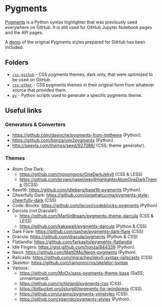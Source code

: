 # Pygments

[Pygments](http://pygments.org/) is a Python syntax highlighter that was previously used everywhere on GitHub. It is still used for GitHub Jupyter Notebook pages and the API pages.

A [demo](index.html) of the original Pygments styles prepared for GitHub has been included.

## Folders

* [`css-github`](css-github/) - CSS pygments themes, dark only, that were optimized to be used on GitHub.
* [`css-other`](css-other/) - CSS pygments themes in their original form from whatever source that provided them.
* [`py`](py/) - Python scripts used to generate a specific pygments theme.

## Useful links

### Generators &amp; Converters

* https://github.com/davinche/pygments-from-tmtheme (Python).
* https://github.com/honza/vim2pygments (Python).
* http://sweyla.com/themes/seed/927088/ (CSS; theme generator).

### Themes

* Atom One Dark:
  * https://github.com/mgyongyosi/OneDarkJekyll (CSS &amp; LESS)
  * https://github.com/bryanchapel/jekyllHighlighterAtomOneDarkTheme (SCSS)
* Base16: https://github.com/idleberg/base16-pygments (Python).
* Cheerfully Dark: https://github.com/jorgehatccrma/pygments-style-cheerfully-dark (CSS)
* Code::Blocks: https://github.com/lecovi/codeblocks-pygments (Python)
* Darcula (not Dracula!):
  * https://github.com/MartijnBraam/pygments-theme-darcula (CSS &amp; LESS)
  * https://github.com/kakawait/pygments-darcula (Python &amp; CSS)
* Dark Flare: https://github.com/sashw/pygments-dark-flare (CSS)
* Dracula: https://github.com/dracula/pygments (Python &amp; CSS)
* Flatlandia: https://github.com/farkasity/pygments-flatlandia
* Idle Fingers: https://gist.github.com/honza/844339 (Python).
* Neon: https://github.com/MattDMo/Neon-pygments (Python).
* Railcasts: https://github.com/mgrachev/jekyll-syntax-railscasts (CSS)
* Skeletor: https://github.com/ramonmcros/skeletor-syntax
* Various:
  * https://github.com/MoOx/sass-pygments-theme-base (SaSS; unmaintained).
  * https://github.com/richleland/pygments-css (CSS).
  * https://bitbucket.org/jsturgill/pygments-for-wordpress (CSS).
  * https://github.com/uraimo/pygments-vimstyles (CSS).
  * https://github.com/xgarrido/pygments-styles (Python).
